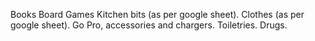 
Books
Board Games
Kitchen bits (as per google sheet).
Clothes (as per google sheet).
Go Pro, accessories and chargers.
Toiletries.
Drugs.

